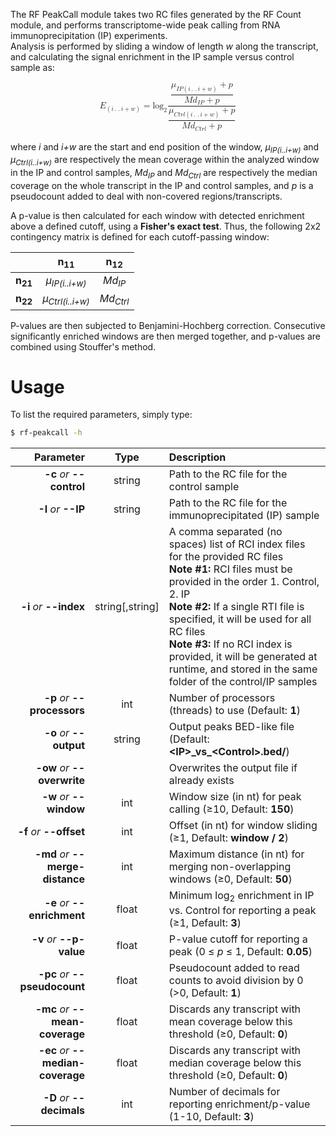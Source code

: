 The RF PeakCall module takes two RC files generated by the RF Count module, and performs transcriptome-wide peak calling from RNA immunoprecipitation (IP) experiments.<br/>
Analysis is performed by sliding a window of length *w* along the transcript, and calculating the signal enrichment in the IP sample versus control sample as:<br/>

<math display="block" xmlns="http://www.w3.org/1998/Math/MathML"><msub><mi>E</mi><mrow><mo>(</mo><mi>i</mi><mo>.</mo><mo>.</mo><mi>i</mi><mo>+</mo><mi>w</mi><mo>)</mo></mrow></msub><mo>=</mo><msub><mi>log</mi><mrow><mo>2</mo></mrow></msub><mfenced><mfrac><mstyle displaystyle="true"><mfrac bevelled="true"><mfenced><mrow><msub><mi>&#x3BC;</mi><mrow><mi>I</mi><mi>P</mi><mo>(</mo><mi>i</mi><mo>.</mo><mo>.</mo><mi>i</mi><mo>+</mo><mi>w</mi><mo>)</mo></mrow></msub><mo>+</mo><mi>p</mi></mrow></mfenced><mfenced><mrow><mi>M</mi><msub><mi>d</mi><mrow><mi>I</mi><mi>P</mi></mrow></msub><mo>+</mo><mi>p</mi></mrow></mfenced></mfrac></mstyle><mstyle displaystyle="true"><mfrac bevelled="true"><mfenced><mrow><msub><mi>&#x3BC;</mi><mrow><mi>C</mi><mi>t</mi><mi>r</mi><mi>l</mi><mo>(</mo><mi>i</mi><mo>.</mo><mo>.</mo><mi>i</mi><mo>+</mo><mi>w</mi><mo>)</mo></mrow></msub><mo>+</mo><mi>p</mi></mrow></mfenced><mfenced><mrow><mi>M</mi><msub><mi>d</mi><mrow><mi>C</mi><mi>t</mi><mi>r</mi><mi>l</mi></mrow></msub><mo>+</mo><mi>p</mi></mrow></mfenced></mfrac></mstyle></mfrac></mfenced></math>
<br/>
where *i* and *i+w* are the start and end position of the window, *&#x3BC;<sub>IP(i..i+w)</sub>* and *&#x3BC;<sub>Ctrl(i..i+w)</sub>* are respectively the mean coverage within the analyzed window in the IP and control samples, *Md<sub>IP</sub>* and *Md<sub>Ctrl</sub>* are respectively the median coverage on the whole transcript in the IP and control samples, and *p* is a pseudocount added to deal with non-covered regions/transcripts.<br/>

A p-value is then calculated for each window with detected enrichment above a defined cutoff, using a __Fisher's exact test__. Thus, the following 2x2 contingency matrix is defined for each cutoff-passing window:<br/>

 &nbsp; | n<sub>11</sub> | n<sub>12</sub>
-------------: | :------------:  | :------------:
__n<sub>21</sub>__ | *&#x3BC;<sub>IP(i..i+w)</sub>* | *Md<sub>IP</sub>*
__n<sub>22</sub>__ | *&#x3BC;<sub>Ctrl(i..i+w)</sub>* | *Md<sub>Ctrl</sub>*

P-values are then subjected to Benjamini-Hochberg correction. Consecutive significantly enriched windows are then merged together, and p-values are combined using Stouffer's method.<br/>

# Usage
To list the required parameters, simply type:

```bash
$ rf-peakcall -h
```

Parameter         | Type | Description
----------------: | :--: |:------------
__-c__ *or* __--control__ | string | Path to the RC file for the control sample
__-I__ *or* __--IP__ | string | Path to the RC file for the immunoprecipitated (IP) sample
__-i__ *or* __--index__ | string[,string] | A comma separated (no spaces) list of RCI index files for the provided RC files<br/>__Note #1:__ RCI files must be provided in the order 1. Control, 2. IP<br/>__Note #2:__ If a single RTI file is specified, it will be used for all RC files<br/>__Note #3:__ If no RCI index is provided, it will be generated at runtime, and stored in the same folder of the control/IP samples
__-p__ *or* __--processors__ | int | Number of processors (threads) to use (Default: __1__)
__-o__ *or* __--output__ | string | Output peaks BED-like file (Default: __&lt;IP&gt;\_vs\_&lt;Control&gt;.bed/__)
__-ow__ *or* __--overwrite__ | | Overwrites the output file if already exists
__-w__ *or* __--window__ | int | Window size (in nt) for peak calling (&ge;10, Default: __150__)
__-f__ *or* __--offset__ | int | Offset (in nt) for window sliding (&ge;1, Default: __window / 2__)
__-md__ *or* __--merge-distance__ | int | Maximum distance (in nt) for merging non-overlapping windows (&ge;0, Default: __50__)
__-e__ *or* __--enrichment__ | float | Minimum log<sub>2</sub> enrichment in IP vs. Control for reporting a peak (&ge;1, Default: __3__)
__-v__ *or* __--p-value__ | float | P-value cutoff for reporting a peak (0 &le; *p* &le; 1, Default: __0.05__)
__-pc__ *or* __--pseudocount__ | float | Pseudocount added to read counts to avoid division by 0 (&gt;0, Default: __1__)
__-mc__ *or* __--mean-coverage__ | float | Discards any transcript with mean coverage below this threshold (&ge;0, Default: __0__)
__-ec__ *or* __--median-coverage__ | float | Discards any transcript with median coverage below this threshold (&ge;0, Default: __0__)
__-D__ *or* __--decimals__ | int | Number of decimals for reporting enrichment/p-value (1-10, Default: __3__)